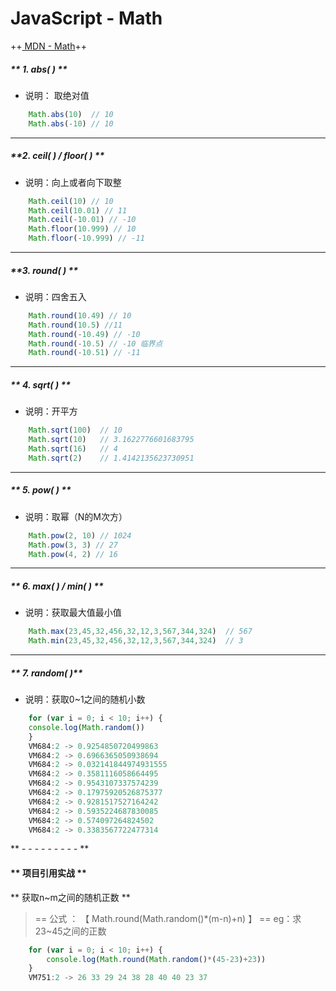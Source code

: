 # JavaScript   -  Math

++[ MDN - Math](https://developer.mozilla.org/zh-CN/docs/Web/JavaScript/Reference/Global_Objects/Math)++


##### ** 1. abs( ) **

- 说明： 取绝对值
```js
	Math.abs(10)  // 10
	Math.abs(-10) // 10
```
*****

##### **2. ceil( ) / floor( ) **

- 说明：向上或者向下取整
```js
	Math.ceil(10) // 10
	Math.ceil(10.01) // 11
	Math.ceil(-10.01) // -10
	Math.floor(10.999) // 10
	Math.floor(-10.999) // -11
```

*****

##### **3. round( ) **

- 说明：四舍五入
```js
	Math.round(10.49) // 10
	Math.round(10.5) //11
	Math.round(-10.49) // -10
	Math.round(-10.5) // -10 临界点
	Math.round(-10.51) // -11
```

*****

##### ** 4. sqrt( ) **

- 说明：开平方
```js
	Math.sqrt(100)  // 10
	Math.sqrt(10)   // 3.1622776601683795
	Math.sqrt(16)   // 4
	Math.sqrt(2)    // 1.4142135623730951
```

*****

##### ** 5. pow( ) **

- 说明：取幂（N的M次方）
```javascript
	Math.pow(2, 10) // 1024
	Math.pow(3, 3) // 27
	Math.pow(4, 2) // 16
```

*****

##### ** 6. max( ) / min( ) **

- 说明：获取最大值最小值
```javascript
	Math.max(23,45,32,456,32,12,3,567,344,324)  // 567
	Math.min(23,45,32,456,32,12,3,567,344,324)  // 3
```
*****

##### ** 7. random( )**

- 说明：获取0~1之间的随机小数
```js
	for (var i = 0; i < 10; i++) {
	console.log(Math.random())
	}
	VM684:2 -> 0.9254850720499863
	VM684:2 -> 0.6966365050938694
	VM684:2 -> 0.032141844974931555
	VM684:2 -> 0.3581116058664495
	VM684:2 -> 0.9543107337574239
	VM684:2 -> 0.17975920526875377
	VM684:2 -> 0.9281517527164242
	VM684:2 -> 0.5935224687830085
	VM684:2 -> 0.574097264824502
	VM684:2 -> 0.3383567722477314
```
** - - - - - - - - - **

#### ** 项目引用实战 **
** 获取n~m之间的随机正数 **
>  == 公式 ： 【 Math.round(Math.random()*(m-n)+n) 】 ==
>  eg：求 23~45之间的正数
```js
	for (var i = 0; i < 10; i++) {
		console.log(Math.round(Math.random()*(45-23)+23))
	}
	VM751:2 -> 26 33 29 24 38 28 40 40 23 37
```

